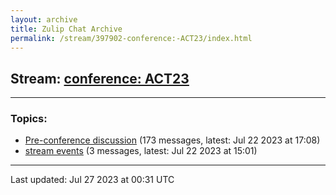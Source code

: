 ```yaml
---
layout: archive
title: Zulip Chat Archive
permalink: /stream/397902-conference:-ACT23/index.html
---
```


## Stream: [conference: ACT23](https://mattecapu.github.io/ct-zulip-archive/stream/397902-conference:-ACT23/index.html)
---

### Topics:

* [Pre-conference discussion](topic/topic_Pre-conference.20discussion.html) (173 messages, latest: Jul 22 2023 at 17:08)
* [stream events](topic/topic_stream.20events.html) (3 messages, latest: Jul 22 2023 at 15:01)

<hr><p>Last updated: Jul 27 2023 at 00:31 UTC</p>